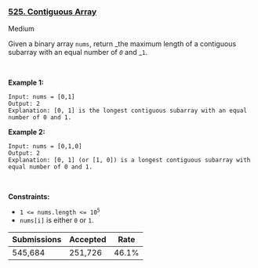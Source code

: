 ### [525. Contiguous Array](https://leetcode.com/problems/contiguous-array/)

Medium

Given a binary array `` nums ``, return _the maximum length of a contiguous subarray with an equal number of _`` 0 ``_ and _`` 1 ``.

 

__Example 1:__

```
Input: nums = [0,1]
Output: 2
Explanation: [0, 1] is the longest contiguous subarray with an equal number of 0 and 1.
```

__Example 2:__

```
Input: nums = [0,1,0]
Output: 2
Explanation: [0, 1] (or [1, 0]) is a longest contiguous subarray with equal number of 0 and 1.
```

 

__Constraints:__

*   <code>1 <= nums.length <= 10<sup>5</sup></code>
*   `` nums[i] `` is either `` 0 `` or `` 1 ``.

| Submissions    | Accepted     | Rate   |
| -------------- | ------------ | ------ |
| 545,684 | 251,726 | 46.1% |